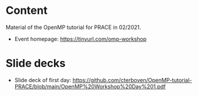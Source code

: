 # Content
Material of the OpenMP tutorial for PRACE in 02/2021.
* Event homepage: https://tinyurl.com/omp-workshop 

# Slide decks
* Slide deck of first day: https://github.com/cterboven/OpenMP-tutorial-PRACE/blob/main/OpenMP%20Workshop%20Day%201.pdf
